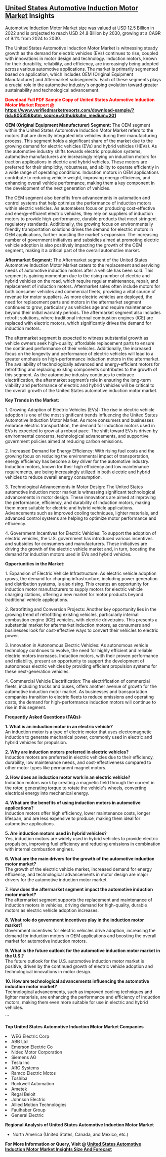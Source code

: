 <h2><a href="https://www.verifiedmarketreports.com/download-sample/?rid=805358&amp;utm_source=Github&amp;utm_medium=201" target="_blank">United States Automotive Induction Motor Market</a> Insights</h2><p>Automotive Induction Motor Market size was valued at USD 12.5 Billion in 2022 and is projected to reach USD 24.8 Billion by 2030, growing at a CAGR of 9.1% from 2024 to 2030.</p><p><p>The United States Automotive Induction Motor Market is witnessing steady growth as the demand for electric vehicles (EVs) continues to rise, coupled with innovations in motor design and technology. Induction motors, known for their durability, reliability, and efficiency, are increasingly being adopted across various automotive applications. The market is primarily segmented based on application, which includes OEM (Original Equipment Manufacturer) and Aftermarket subsegments. Each of these segments plays a crucial role in the automotive industry's ongoing evolution toward greater sustainability and technological advancement.</p><p><strong><p><span class=""><span style="color: #ff0000;"><strong>Download Full PDF Sample Copy of United States Automotive Induction Motor Market Report</strong> @ </span><a href="https://www.verifiedmarketreports.com/download-sample/?rid=805358&amp;utm_source=Github&amp;utm_medium=201" target="_blank">https://www.verifiedmarketreports.com/download-sample/?rid=805358&amp;utm_source=Github&amp;utm_medium=201</a></span></p></strong></p><p><strong>OEM (Original Equipment Manufacturer) Segment:</strong> The OEM segment within the United States Automotive Induction Motor Market refers to the motors that are directly integrated into vehicles during their manufacturing process. This segment holds a significant share of the market due to the growing demand for electric vehicles (EVs) and hybrid vehicles (HEVs). As the automotive industry shifts towards electric propulsion systems, automotive manufacturers are increasingly relying on induction motors for traction applications in electric and hybrid vehicles. These motors are preferred for their simplicity, robustness, and ability to operate efficiently in a wide range of operating conditions. Induction motors in OEM applications contribute to reducing vehicle weight, improving energy efficiency, and enhancing overall vehicle performance, making them a key component in the development of the next generation of vehicles.<p>The OEM segment also benefits from advancements in automation and control systems that help optimize the performance of induction motors within electric vehicles. As automakers focus on producing cost-effective and energy-efficient electric vehicles, they rely on suppliers of induction motors to provide high-performance, durable products that meet stringent regulatory standards. Additionally, the growing focus on environmentally friendly transportation solutions drives the demand for electric motors in OEM applications, further boosting the market's expansion. The increasing number of government initiatives and subsidies aimed at promoting electric vehicle adoption is also positively impacting the growth of the OEM segment, making it a critical part of the overall automotive market.</p><p><strong>Aftermarket Segment:</strong> The Aftermarket segment of the United States Automotive Induction Motor Market caters to the replacement and servicing needs of automotive induction motors after a vehicle has been sold. This segment is gaining momentum due to the rising number of electric and hybrid vehicles on the road, which require regular maintenance, repair, and replacement of induction motors. Aftermarket sales often include motors for both consumer vehicles and commercial fleets, providing a vital source of revenue for motor suppliers. As more electric vehicles are deployed, the need for replacement parts and motors in the aftermarket segment continues to grow, particularly as vehicles age and require maintenance beyond their initial warranty periods. The aftermarket segment also includes retrofit solutions, where traditional internal combustion engines (ICE) are replaced with electric motors, which significantly drives the demand for induction motors.<p>The aftermarket segment is expected to witness substantial growth as vehicle owners seek high-quality, affordable replacement parts to ensure the continued performance of their vehicles. Additionally, the increased focus on the longevity and performance of electric vehicles will lead to a greater emphasis on high-performance induction motors in the aftermarket. The availability of technologically advanced and energy-efficient motors for retrofitting and replacing existing components contributes to the growth of this segment. As the automotive industry continues to embrace electrification, the aftermarket segment’s role in ensuring the long-term viability and performance of electric and hybrid vehicles will be critical to the overall growth of the United States automotive induction motor market.</p><p><strong>Key Trends in the Market:</strong></p><p>1. Growing Adoption of Electric Vehicles (EVs): The rise in electric vehicle adoption is one of the most significant trends influencing the United States Automotive Induction Motor Market. As more consumers and businesses embrace electric transportation, the demand for induction motors used in EVs is expected to grow at a robust pace. The shift toward EVs is driven by environmental concerns, technological advancements, and supportive government policies aimed at reducing carbon emissions.</p><p>2. Increased Demand for Energy Efficiency: With rising fuel costs and the growing focus on reducing the environmental impact of transportation, energy efficiency has become a key driver for the automotive industry. Induction motors, known for their high efficiency and low maintenance requirements, are being increasingly utilized in both electric and hybrid vehicles to reduce overall energy consumption.</p><p>3. Technological Advancements in Motor Design: The United States automotive induction motor market is witnessing significant technological advancements in motor design. These innovations are aimed at improving the performance, efficiency, and durability of induction motors, making them more suitable for electric and hybrid vehicle applications. Advancements such as improved cooling techniques, lighter materials, and advanced control systems are helping to optimize motor performance and efficiency.</p><p>4. Government Incentives for Electric Vehicles: To support the adoption of electric vehicles, the U.S. government has introduced various incentives and subsidies for consumers and manufacturers. These initiatives are driving the growth of the electric vehicle market and, in turn, boosting the demand for induction motors used in EVs and hybrid vehicles.</p><p><strong>Opportunities in the Market:</strong></p><p>1. Expansion of Electric Vehicle Infrastructure: As electric vehicle adoption grows, the demand for charging infrastructure, including power generation and distribution systems, is also rising. This creates an opportunity for induction motor manufacturers to supply motors for electric vehicle charging stations, offering a new market for motor products beyond traditional vehicle applications.</p><p>2. Retrofitting and Conversion Projects: Another key opportunity lies in the growing trend of retrofitting existing vehicles, particularly internal combustion engine (ICE) vehicles, with electric drivetrains. This presents a substantial market for aftermarket induction motors, as consumers and businesses look for cost-effective ways to convert their vehicles to electric power.</p><p>3. Innovation in Autonomous Electric Vehicles: As autonomous vehicle technology continues to evolve, the need for highly efficient and reliable electric motors increases. Induction motors, with their proven performance and reliability, present an opportunity to support the development of autonomous electric vehicles by providing efficient propulsion systems for these next-generation vehicles.</p><p>4. Commercial Vehicle Electrification: The electrification of commercial fleets, including trucks and buses, offers another avenue of growth for the automotive induction motor market. As businesses and transportation companies transition to electric fleets to reduce emissions and operating costs, the demand for high-performance induction motors will continue to rise in this segment.</p><p><strong>Frequently Asked Questions (FAQs):</strong></p><p><strong>1. What is an induction motor in an electric vehicle?</strong><br> An induction motor is a type of electric motor that uses electromagnetic induction to generate mechanical power, commonly used in electric and hybrid vehicles for propulsion.</p><p><strong>2. Why are induction motors preferred in electric vehicles?</strong><br> Induction motors are preferred in electric vehicles due to their efficiency, durability, low maintenance needs, and cost-effectiveness compared to other motor types like permanent magnet motors.</p><p><strong>3. How does an induction motor work in an electric vehicle?</strong><br> Induction motors work by creating a magnetic field through the current in the rotor, generating torque to rotate the vehicle's wheels, converting electrical energy into mechanical energy.</p><p><strong>4. What are the benefits of using induction motors in automotive applications?</strong><br> Induction motors offer high efficiency, lower maintenance costs, longer lifespan, and are less expensive to produce, making them ideal for automotive applications.</p><p><strong>5. Are induction motors used in hybrid vehicles?</strong><br> Yes, induction motors are widely used in hybrid vehicles to provide electric propulsion, improving fuel efficiency and reducing emissions in combination with internal combustion engines.</p><p><strong>6. What are the main drivers for the growth of the automotive induction motor market?</strong><br> The growth of the electric vehicle market, increased demand for energy efficiency, and technological advancements in motor design are major drivers for the automotive induction motor market.</p><p><strong>7. How does the aftermarket segment impact the automotive induction motor market?</strong><br> The aftermarket segment supports the replacement and maintenance of induction motors in vehicles, driving demand for high-quality, durable motors as electric vehicle adoption increases.</p><p><strong>8. What role do government incentives play in the induction motor market?</strong><br> Government incentives for electric vehicles drive adoption, increasing the demand for induction motors in OEM applications and boosting the overall market for automotive induction motors.</p><p><strong>9. What is the future outlook for the automotive induction motor market in the U.S.?</strong><br> The future outlook for the U.S. automotive induction motor market is positive, driven by the continued growth of electric vehicle adoption and technological innovations in motor design.</p><p><strong>10. How are technological advancements influencing the automotive induction motor market?</strong><br> Technological advancements, such as improved cooling techniques and lighter materials, are enhancing the performance and efficiency of induction motors, making them even more suitable for use in electric and hybrid vehicles.</p>```</p><p><strong>Top United States Automotive Induction Motor Market Companies</strong></p><div data-test-id=""><p><li>WEG Electric Corp</li><li> ABB Ltd</li><li> Emerson Electric Co</li><li> Nidec Motor Corporation</li><li> Siemens AG</li><li> Tesla Inc</li><li> ARC Systems</li><li> Ramco Electric Motos</li><li> Toshiba</li><li> Rockwell Automation</li><li> Ametek</li><li> Regal Beloit</li><li> Johnson Electric</li><li> Allied Motion Technologies</li><li> Faulhaber Group</li><li> General Electric</li></p><div><strong>Regional Analysis of&nbsp;United States Automotive Induction Motor Market</strong></div><ul><li dir="ltr"><p dir="ltr">North America&nbsp;(United States, Canada, and Mexico, etc.)</p></li></ul><p><strong>For More Information or Query, Visit @&nbsp;</strong><strong><a href="https://www.verifiedmarketreports.com/product/automotive-induction-motor-market/?utm_source=Github&amp;utm_medium=201" target="_blank">United States Automotive Induction Motor Market Insights Size And Forecast</a></strong></p></div>
